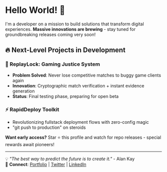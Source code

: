 # Hello World! 👋

I'm a developer on a mission to build solutions that transform digital experiences. **Massive innovations are brewing** - stay tuned for groundbreaking releases coming very soon!

## 🔥 Next-Level Projects in Development

### 🚀 ReplayLock: Gaming Justice System
- **Problem Solved**: Never lose competitive matches to buggy game clients again
- **Innovation**: Cryptographic match verification + instant evidence generation
- **Status**: Final testing phase, preparing for open beta

### ⚡️ RapidDeploy Toolkit
- Revolutionizing fullstack deployment flows with zero-config magic
- "git push to production" on steroids

**Want early access?** Star ⭐ this profile and watch for repo releases - special rewards await pioneers!

---

💡 *"The best way to predict the future is to create it."* - Alan Kay  
🔗 **Connect**: [Portfolio](https://yourportfolio.link) | [Twitter](https://twitter.com/yourhandle) | [LinkedIn](https://linkedin.com/in/yourprofile)
